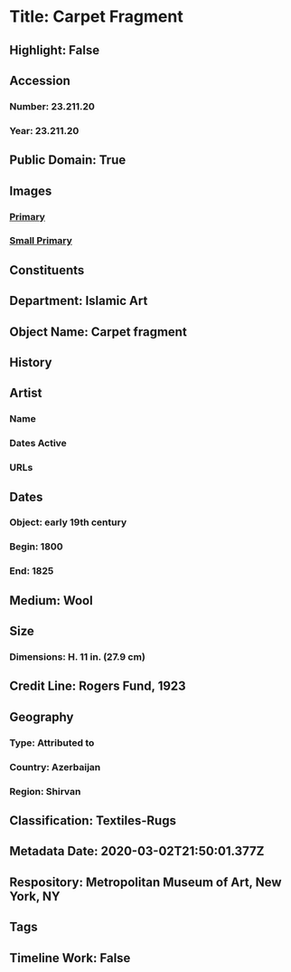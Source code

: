 # Title: Carpet Fragment
## Highlight: False
## Accession
### Number: 23.211.20
### Year: 23.211.20
## Public Domain: True
## Images
### [Primary](https://images.metmuseum.org/CRDImages/is/original/54419.jpg)
### [Small Primary](https://images.metmuseum.org/CRDImages/is/web-large/54419.jpg)
## Constituents
## Department: Islamic Art
## Object Name: Carpet fragment
## History
## Artist
### Name
### Dates Active
### URLs
## Dates
### Object: early 19th century
### Begin: 1800
### End: 1825
## Medium: Wool
## Size
### Dimensions: H. 11 in. (27.9 cm)
## Credit Line: Rogers Fund, 1923
## Geography
### Type: Attributed to
### Country: Azerbaijan
### Region: Shirvan
## Classification: Textiles-Rugs
## Metadata Date: 2020-03-02T21:50:01.377Z
## Respository: Metropolitan Museum of Art, New York, NY
## Tags
## Timeline Work: False